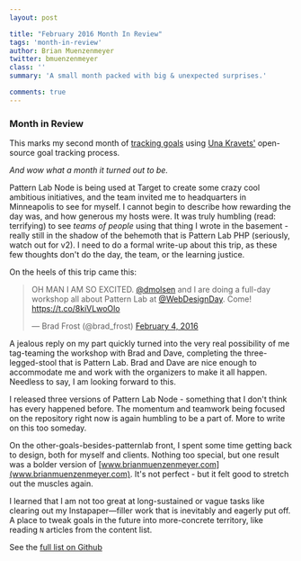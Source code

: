 ```yaml
---
layout: post

title: "February 2016 Month In Review"
tags: 'month-in-review'
author: Brian Muenzenmeyer
twitter: bmuenzenmeyer
class: ''
summary: 'A small month packed with big & unexpected surprises.'

comments: true
---
```


### Month in Review
This marks my second month of [tracking goals](https://github.com/bmuenzenmeyer/personal-goals) using [Una Kravets'](https://twitter.com/una) open-source goal tracking process.

<em class="emphasis">And wow what a month it turned out to be.</em>

Pattern Lab Node is being used at Target to create some crazy cool ambitious initiatives, and the team invited me to headquarters in Minneapolis to see for myself. I cannot begin to describe how rewarding the day was, and how generous my hosts were. It was truly humbling (read: terrifying)  to see _teams of people_ using that thing I wrote in the basement - really still in the shadow of the behemoth that is Pattern Lab PHP (seriously, watch out for v2). I need to do a formal write-up about this trip, as these few thoughts don't do the day, the team, or the learning justice.

On the heels of this trip came this:

<blockquote class="twitter-tweet" data-lang="en"><p lang="en" dir="ltr">OH MAN I AM SO EXCITED. <a href="https://twitter.com/dmolsen">@dmolsen</a> and I are doing a full-day workshop all about Pattern Lab at <a href="https://twitter.com/WebDesignDay">@WebDesignDay</a>. Come! <a href="https://t.co/8kiVLwoOlo">https://t.co/8kiVLwoOlo</a></p>&mdash; Brad Frost (@brad_frost) <a href="https://twitter.com/brad_frost/status/695237958627098624">February 4, 2016</a></blockquote>
<script async src="//platform.twitter.com/widgets.js" charset="utf-8"></script>   

A jealous reply on my part quickly turned into the very real possibility of me tag-teaming the workshop with Brad and Dave, completing the three-legged-stool that is Pattern Lab. Brad and Dave are nice enough to accommodate me and work with the organizers to make it all happen. Needless to say, I am looking forward to this.

I released three versions of Pattern Lab Node - something that I don't think has every happened before. The momentum and teamwork being focused on the repository right now is again humbling to be a part of. More to write on this too someday.

On the other-goals-besides-patternlab front, I spent some time getting back to design, both for myself and clients. Nothing too special, but one result was a bolder version of [www.brianmuenzenmeyer.com](www.brianmuenzenmeyer.com). It's not perfect - but it felt good to stretch out the muscles again.

I learned that I am not too great at long-sustained or vague tasks like clearing out my Instapaper—filler work that is inevitably and eagerly put off. A place to tweak goals in the future into more-concrete territory, like reading `N` articles from the content list.

See the [full list on Github](https://github.com/bmuenzenmeyer/personal-goals/blob/master/accomplishments/2016-02.md)

